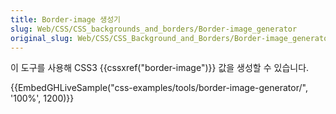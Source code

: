 ```yaml
---
title: Border-image 생성기
slug: Web/CSS/CSS_backgrounds_and_borders/Border-image_generator
original_slug: Web/CSS/CSS_Background_and_Borders/Border-image_generator
---
```


이 도구를 사용해 CSS3 {{cssxref("border-image")}} 값을 생성할 수 있습니다.

{{EmbedGHLiveSample("css-examples/tools/border-image-generator/", '100%', 1200)}}
